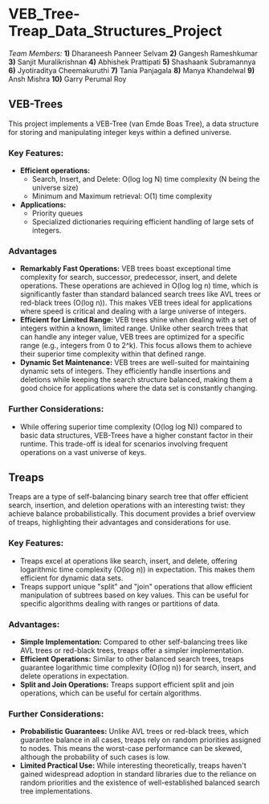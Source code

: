 # VEB_Tree-Treap_Data_Structures_Project 

*Team Members:*
__1)__ Dharaneesh Panneer Selvam
__2)__ Gangesh Rameshkumar
__3)__ Sanjit Muralikrishnan
__4)__ Abhishek Prattipati
__5)__ Shashaank Subramannya
__6)__ Jyotiraditya Cheemakuruthi
__7)__ Tania Panjagala
__8)__ Manya Khandelwal
__9)__ Ansh Mishra
__10)__ Garry Perumal Roy

## VEB-Trees

This project implements a VEB-Tree (van Emde Boas Tree), a data structure for storing and manipulating integer keys within a defined universe.

### Key Features:

- __Efficient operations:__
  - Search, Insert, and Delete: O(log log N) time complexity (N being the universe size)
  - Minimum and Maximum retrieval: O(1) time complexity
- __Applications:__
  - Priority queues
  - Specialized dictionaries requiring efficient handling of large sets of integers.

### Advantages

- __Remarkably Fast Operations:__ VEB trees boast exceptional time complexity for search, successor, predecessor, insert, and delete operations. These operations are achieved in O(log log n) time, which is significantly faster than standard balanced search trees like AVL trees or red-black trees (O(log n)). This makes VEB trees ideal for applications where speed is critical and dealing with a large universe of integers.
- __Efficient for Limited Range:__ VEB trees shine when dealing with a set of integers within a known, limited range. Unlike other search trees that can handle any integer value, VEB trees are optimized for a specific range (e.g., integers from 0 to 2^k). This focus allows them to achieve their superior time complexity within that defined range.
- __Dynamic Set Maintenance:__ VEB trees are well-suited for maintaining dynamic sets of integers. They efficiently handle insertions and deletions while keeping the search structure balanced, making them a good choice for applications where the data set is constantly changing.

### Further Considerations:

- While offering superior time complexity (O(log log N)) compared to basic data structures, VEB-Trees have a higher constant factor in their runtime. This trade-off is ideal for scenarios involving frequent operations on a vast universe of keys.

## Treaps

Treaps are a type of self-balancing binary search tree that offer efficient search, insertion, and deletion operations with an interesting twist: they achieve balance probabilistically. This document provides a brief overview of treaps, highlighting their advantages and considerations for use.

### Key Features:

- Treaps excel at operations like search, insert, and delete, offering logarithmic time complexity (O(log n)) in expectation. This makes them efficient for dynamic data sets.
- Treaps support unique "split" and "join" operations that allow efficient manipulation of subtrees based on key values. This can be useful for specific algorithms dealing with ranges or partitions of data.

### Advantages:

- __Simple Implementation:__ Compared to other self-balancing trees like AVL trees or red-black trees, treaps offer a simpler implementation.
- __Efficient Operations:__ Similar to other balanced search trees, treaps guarantee logarithmic time complexity (O(log n)) for search, insert, and delete operations in expectation.
- __Split and Join Operations:__ Treaps support efficient split and join operations, which can be useful for certain algorithms.
  
### Further Considerations:

- __Probabilistic Guarantees:__ Unlike AVL trees or red-black trees, which guarantee balance in all cases, treaps rely on random priorities assigned to nodes. This means the worst-case performance can be skewed, although the probability of such cases is low.
- __Limited Practical Use:__ While interesting theoretically, treaps haven't gained widespread adoption in standard libraries due to the reliance on random priorities and the existence of well-established balanced search tree implementations.
